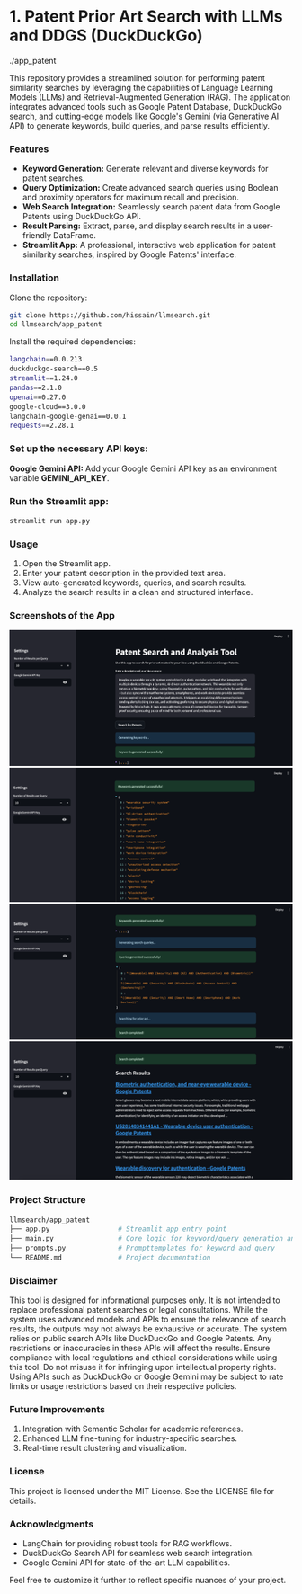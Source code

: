 # 1. Patent Prior Art Search with LLMs and DDGS (DuckDuckGo) 
./app_patent
  
This repository provides a streamlined solution for performing patent similarity searches by leveraging the capabilities of Language Learning Models (LLMs) and Retrieval-Augmented Generation (RAG). The application integrates advanced tools such as Google Patent Database, DuckDuckGo search, and cutting-edge models like Google's Gemini (via Generative AI API) to generate keywords, build queries, and parse results efficiently.

### Features
- **Keyword Generation:** Generate relevant and diverse keywords for patent searches.
- **Query Optimization:** Create advanced search queries using Boolean and proximity operators for maximum recall and precision.
- **Web Search Integration:** Seamlessly search patent data from Google Patents using DuckDuckGo API.
- **Result Parsing:** Extract, parse, and display search results in a user-friendly DataFrame.
- **Streamlit App:** A professional, interactive web application for patent similarity searches, inspired by Google Patents' interface.

### Installation
Clone the repository:
```bash
git clone https://github.com/hissain/llmsearch.git
cd llmsearch/app_patent
```

Install the required dependencies:

```bash
langchain==0.0.213
duckduckgo-search==0.5
streamlit==1.24.0
pandas==2.1.0
openai==0.27.0
google-cloud==3.0.0
langchain-google-genai==0.0.1
requests==2.28.1
```

### Set up the necessary API keys:

**Google Gemini API:** Add your Google Gemini API key as an environment variable **GEMINI_API_KEY**.

### Run the Streamlit app:

```bash
streamlit run app.py
```

### Usage
1. Open the Streamlit app.
2. Enter your patent description in the provided text area.
3. View auto-generated keywords, queries, and search results.
4. Analyze the search results in a clean and structured interface.

### Screenshots of the App
![Idea](resources/Screenshot_patent1.png)
![Keywords](resources/Screenshot_patent2.png)
![Query String](resources/Screenshot_patent3.png)
![Results](resources/Screenshot_patent4.png)

### Project Structure

```bash
llmsearch/app_patent
├── app.py                 # Streamlit app entry point
├── main.py                # Core logic for keyword/query generation and searching
├── prompts.py             # Prompttemplates for keyword and query
└── README.md              # Project documentation
```

### Disclaimer
This tool is designed for informational purposes only. It is not intended to replace professional patent searches or legal consultations. While the system uses advanced models and APIs to ensure the relevance of search results, the outputs may not always be exhaustive or accurate. The system relies on public search APIs like DuckDuckGo and Google Patents. Any restrictions or inaccuracies in these APIs will affect the results. Ensure compliance with local regulations and ethical considerations while using this tool. Do not misuse it for infringing upon intellectual property rights. Using APIs such as DuckDuckGo or Google Gemini may be subject to rate limits or usage restrictions based on their respective policies.

### Future Improvements
1. Integration with Semantic Scholar for academic references.
2. Enhanced LLM fine-tuning for industry-specific searches.
3. Real-time result clustering and visualization.

### License
This project is licensed under the MIT License. See the LICENSE file for details.

### Acknowledgments
- LangChain for providing robust tools for RAG workflows.
- DuckDuckGo Search API for seamless web search integration.
- Google Gemini API for state-of-the-art LLM capabilities.

Feel free to customize it further to reflect specific nuances of your project.
